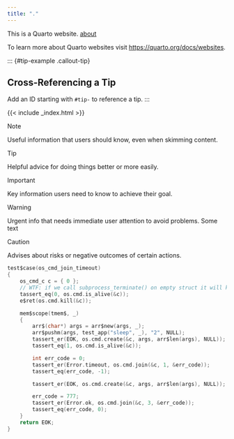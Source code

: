```yaml
---
title: "."
---
```


This is a Quarto website. [about](about.md)

To learn more about Quarto websites visit <https://quarto.org/docs/websites>.

::: {#tip-example .callout-tip}
## Cross-Referencing a Tip

Add an ID starting with `#tip-` to reference a tip.
:::

{{< include _index.html >}}

> [!NOTE]
> Useful information that users should know, even when skimming content.

> [!TIP]
> Helpful advice for doing things better or more easily.

> [!IMPORTANT]
> Key information users need to know to achieve their goal.

> [!WARNING]
>
> Urgent info that needs immediate user attention to avoid problems.
> Some text

> [!CAUTION]
> Advises about risks or negative outcomes of certain actions.

```c
test$case(os_cmd_join_timeout)
{
    os_cmd_c c = { 0 };
    // WTF: if we call subprocess_terminate() on empty struct it will kill self!
    tassert_eq(0, os.cmd.is_alive(&c));
    e$ret(os.cmd.kill(&c));

    mem$scope(tmem$, _)
    {
        arr$(char*) args = arr$new(args, _);
        arr$pushm(args, test_app("sleep", _), "2", NULL);
        tassert_er(EOK, os.cmd.create(&c, args, arr$len(args), NULL));
        tassert_eq(1, os.cmd.is_alive(&c));

        int err_code = 0;
        tassert_er(Error.timeout, os.cmd.join(&c, 1, &err_code));
        tassert_eq(err_code, -1);

        tassert_er(EOK, os.cmd.create(&c, args, arr$len(args), NULL));

        err_code = 777;
        tassert_er(Error.ok, os.cmd.join(&c, 3, &err_code));
        tassert_eq(err_code, 0);
    }
    return EOK;
}
```
